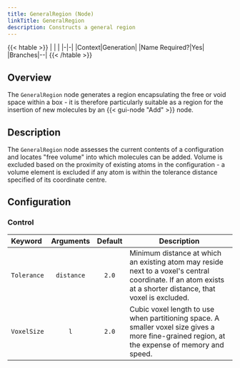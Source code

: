 ```yaml
---
title: GeneralRegion (Node)
linkTitle: GeneralRegion
description: Constructs a general region
---
```


{{< htable >}}
| | |
|-|-|
|Context|Generation|
|Name Required?|Yes|
|Branches|--|
{{< /htable >}}

## Overview

The `GeneralRegion` node generates a region encapsulating the free or void space within a box - it is therefore particularly suitable as a region for the insertion of new molecules by an {{< gui-node "Add" >}} node.

## Description

The `GeneralRegion` node assesses the current contents of a configuration and locates "free volume" into which molecules can be added. Volume is excluded based on the proximity of existing atoms in the configuration - a volume element is excluded if any atom is within the tolerance distance specified of its coordinate centre.

## Configuration

### Control

|Keyword|Arguments|Default|Description|
|:------|:--:|:-----:|-----------|
|`Tolerance`|`distance`|`2.0`|Minimum distance at which an existing atom may reside next to a voxel's central coordinate. If an atom exists at a shorter distance, that voxel is excluded.|
|`VoxelSize`|`l`|`2.0`|Cubic voxel length to use when partitioning space. A smaller voxel size gives a more fine-grained region, at the expense of memory and speed.|
